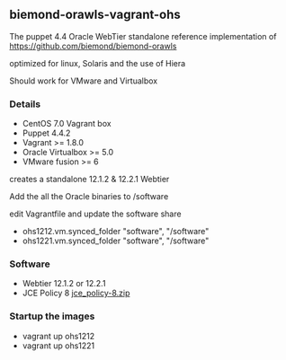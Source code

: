 ## biemond-orawls-vagrant-ohs

The puppet 4.4 Oracle WebTier standalone reference implementation of https://github.com/biemond/biemond-orawls

optimized for linux, Solaris and the use of Hiera

Should work for VMware and Virtualbox

### Details
- CentOS 7.0 Vagrant box
- Puppet 4.4.2
- Vagrant >= 1.8.0
- Oracle Virtualbox >= 5.0
- VMware fusion >= 6

creates a standalone 12.1.2 & 12.2.1 Webtier

Add the all the Oracle binaries to /software

edit Vagrantfile and update the software share
- ohs1212.vm.synced_folder "software", "/software"
- ohs1221.vm.synced_folder "software", "/software"

### Software
- Webtier 12.1.2 or 12.2.1
- JCE Policy 8 [jce_policy-8.zip](http://www.oracle.com/technetwork/java/javase/downloads/jce8-download-2133166.html)

### Startup the images

- vagrant up ohs1212
- vagrant up ohs1221

